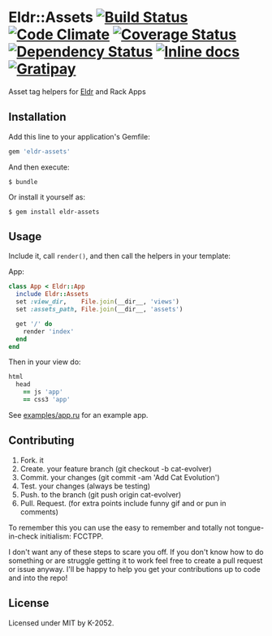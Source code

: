 # Eldr::Assets [![Build Status](https://travis-ci.org/eldr-rb/eldr-assets.svg)](https://travis-ci.org/eldr-rb/eldr-assets) [![Code Climate](https://codeclimate.com/github/eldr-rb/eldr-assets/badges/gpa.svg)](https://codeclimate.com/github/eldr-rb/eldr-assets) [![Coverage Status](https://coveralls.io/repos/eldr-rb/eldr-assets/badge.svg?branch=master)](https://coveralls.io/r/eldr-rb/eldr-assets?branch=master) [![Dependency Status](https://gemnasium.com/eldr-rb/eldr-assets.svg)](https://gemnasium.com/eldr-rb/eldr-assets) [![Inline docs](https://inch-ci.org/github/eldr-rb/eldr-assets.svg?branch=master)](http://inch-ci.org/github/eldr-rb/eldr-assets) [![Gratipay](https://img.shields.io/gratipay/k2052.svg)](https://www.gratipay.com/k2052)

Asset tag helpers for [Eldr](https://github.com/eldr-rb/eldr) and Rack Apps

## Installation

Add this line to your application's Gemfile:

```ruby
gem 'eldr-assets'
```

And then execute:

    $ bundle

Or install it yourself as:

    $ gem install eldr-assets

## Usage

Include it, call `render()`, and then call the helpers in your template:

App:

```ruby
class App < Eldr::App
  include Eldr::Assets
  set :view_dir,    File.join(__dir__, 'views')
  set :assets_path, File.join(__dir__, 'assets')

  get '/' do
    render 'index'
  end
end
```

Then in your view do:

```ruby
html
  head
    == js 'app'
    == css3 'app'
```

See [examples/app.ru](https://github.com/eldr-rb/eldr-assets/tree/master/examples/app.ru) for an example app.

## Contributing

1. Fork. it
2. Create. your feature branch (git checkout -b cat-evolver)
3. Commit. your changes (git commit -am 'Add Cat Evolution')
4. Test. your changes (always be testing)
5. Push. to the branch (git push origin cat-evolver)
6. Pull. Request. (for extra points include funny gif and or pun in comments)

To remember this you can use the easy to remember and totally not tongue-in-check initialism: FCCTPP.

I don't want any of these steps to scare you off. If you don't know how to do something or are struggle getting it to work feel free to create a pull request or issue anyway. I'll be happy to help you get your contributions up to code and into the repo!

## License

Licensed under MIT by K-2052.
